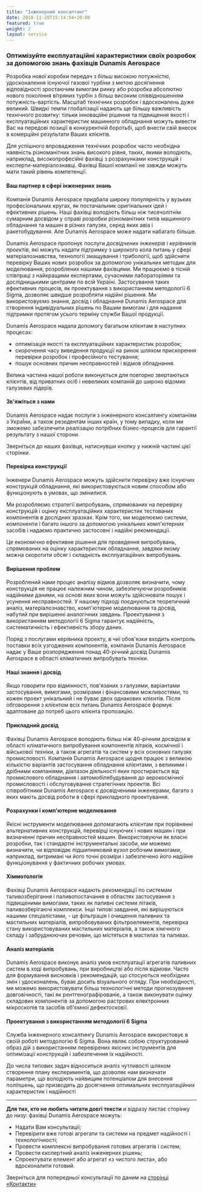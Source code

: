 ```yaml
---
title: "Інженерний консалтинг"
date: 2018-11-28T15:14:54+10:00
featured: true
weight: 2
layout: service
---
```

### Оптимізуйте експлуатаційні характеристики своїх розробок за допомогою знань фахівців Dunamis Aerospace

Розробка нової коробки передач з більш високою потужністю, удосконалення існуючої газової турбіни з метою досягнення відповідності зростаючим вимогам ринку або розробка абсолютно нового покоління вітряних турбін з більш високим співвідношенням потужність-вартість. Масштаб технічних розробок і вдосконалень дуже великий. Швидкі темпи глобалізації надають ще більшу важливість технічного розвитку: тільки інноваційні рішення та підвищення якості і експлуатаційних характеристик машинного обладнання можуть вивести Вас на передові позиції в конкурентній боротьбі, щоб внести свій внесок в комерційні результати Ваших клієнтів.

Для успішного впровадження технічних розробок часто необхідна наявність різноманітних знань високого рівня, таких, якими володіють, наприклад, високопрофесійні фахівці з розрахунками конструкцій і експерти-матеріалознавці. Фахівці Вашої компанії не завжди можуть мати такий рівень компетенції.

#### Ваш партнер в сфері інженерних знань
Компанія Dunamis Aerospace придбала широку популярність у вузьких професіональних
кругах, як постачальник оригінальних ідей і ефективних рішень. Наші фахівці володіють
більш ніж тисячолітнім сумарним досвідом у справі розробки різноманітних типів
машинного обладнання та машин в різних галузях, серед яких авіа і ракетобудування.
Але Dunamis Aerospace може надати набагато більше.

Dunamis Aerospace пропонує послуги *досвідчених інженерів* і *керівників проектів*,
які можуть надати підтримку з широкого кола питань у сфері матеріалознавства,
технології змащування і трибології, щоб здійснити перевірку Ваших нових розробок
за допомогою унікальних методик для моделювання, розроблених нашими фахівцями.
Ми працюємо в тісній співпраці з найкращими експертами, сучасними
лабораторіями та дослідницькими центрами по всій Україні. Застосування таких
ефективних процесів, як проектування з використанням методології 6 Sigma,
дозволяє швидше розробляти надійні рішення. Ми використовуємо знання, досвід і
обладнання Dunamis Aerospace для створення індивідуальних рішень по Вашим
вимогам і для надання підтримки протягом усього терміну служби Вашої продукції.

Dunamis Aerospace надала допомогу багатьом клієнтам в наступних процесах:
* оптимізація якості та експлуатаційних характеристик розробок;
* скорочення часу виведення продукції на ринок шляхом прискорення перевірки
розробок і професійного тестування;
* пошук основних причин несправностей і відмов обладнання.

Велика частина нашої роботи виконується для повторно звертаються клієнтів,
від приватних осіб і невеликих компаній до широко відомих галузевих лідерів.

#### Зв'яжіться з нами
Dunamis Aerospace надає послуги з інженерного консалтингу компаніям з УкраЇни,
а також резедентам інших країн, у тому випадку, коли ми зможемо забезпечити
реалізацію потрібних бізнес-процесів для гарантії результату з нашої сторони.

Зверніться до наших фахівця, натиснувши кнопку у нижній частині цієї сторінки.

#### Перевірка конструкції
Інженери Dunamis Aerospace можуть здійснити перевірку вже існуючих конструкцій
обладнання, які використовуються новим способом або функціонують в умовах,
що змінилися.

Ми розробляємо стратегії випробувань, спрямованих на перевірку конструкцій і
оцінку експлуатаційних характеристик тестованих компонентів в дослідних зразках.
Крім того, ми моделюємо системи, компоненти і багато іншого за допомогою
унікальних комп'ютерних засобів і надаємо практично застосовні і надійні рекомендації.

Це економічно ефективне рішення для проведення випробувань, спрямованих на оцінку характеристик обладнання, завдяки якому можна скоротити обсяг і складність експлуатаційних випробувань.

#### Вирішення проблем
Розроблений нами процес аналізу відмов дозволяє визначити, чому конструкція не працює
належним чином, забезпечуючи розробників надійними даними, на основі яких вони можуть
здійснювати пошук і усунення несправностей. У нашому підході поєднуються теоретичний аналіз, матеріалознавство, комп'ютерне моделювання та досвід, набутий при вирішенні аналогічних
завдань. Проектування з використанням методології 6 Sigma гарантує надійність, систематичність і ефективність збору даних.

Поряд з послугами керівника проекту, в чиї обов'язки входить контроль поставки всіх узгоджених компонентів, компанія Dunamis Aerospace надає у Ваше розпорядження понад 40-річний
досвід Dunamis Aerospace в області кліматичних випробувать техніки.

#### Наші знання і досвід
Якщо говорити про відмінності, пов'язаних з галузями, варіантами застосування, вимогами,
розмірами і фінансовими можливостями, то кожен проект унікальний і не буває двох однакових
клієнтів. Після обговорення з клієнтом всіх питань Dunamis Aerospace формує адаптоване
до потреб цього клієнта пропозицію.

#### Прикладний досвід
Фахівці Dunamis Aerospace володіють більш ніж 40-річним досвідом в області кліматичного
випробування компонентів літаків, космічної і військової техніки, а також агрегатів
та систем у всіх основних галузях промисловості. Компанія Dunamis Aerospace щодня працює
з великою кількістю варіантів застосування обладнання клієнтами, з великими і дрібними
компаніями, діапазон діяльності яких простирається від промислового обладнання і
автомобілебудування до аерокосмічної промисловості і обслуговування стратегічних
проектів. Всі співробітники Dunamis Aerospace є досвідченими інженерами, багато з
яких мають досвід роботи в сфері прикладного проектування.

#### Розрахунки і комп'ютерне моделювання
Якісні інструменти моделювання допомагають клієнтам при порівнянні альтернативних конструкцій, перевірці існуючих і нових машин і при визначенні причин несправностей машин. Використовуючи як власні розробки, так і стандартні інструментальні засоби, ми можемо визначити, чи відповідає підшипниковий вузол робочим вимогами, наприклад, витримані чи його точні розміри і забезпечено його надійне функціонування у фактичних робочих умовах.

#### Хіммотологія
Фахівці Dunamis Aerospace надають рекомендації по системам таливозберігання і паливопостачання
в областях застосування з підвищеними вимогами, таких як паливні системи літаків, паливозберігаючі
комплекси. Інші типові завдання, які вирішуються нашими спеціалістами, - це фільтрація і очищення паливних та мастильних матеріалів, випробовуваних фільтроелементів, перевірка стану
використовуваних мастильних матеріалів, а також хімічного складу і забруднюючих речовин, що містяться в мастилах та паливах.

#### Аналіз матеріалів
Dunamis Aerospace виконує аналіз умов експлуатації агрегатів паливних систем в ході випробувань,
при виробництві або після відмови. Часто для формування висновків і рекомендацій, що стосуються необхідних змін і удосконалень, буває досить візуального огляду. При необхідності, ми можемо використовувати більш технологічні методи прогнозування довговічності, такі як рентгенографірованіє, а також виконувати оцінку складових компонентів за допомогою растрових електронних мікроскопів
та засобів об'ємної дефектосковії.

#### Проектування з використанням методології 6 Sigma
Служба інженерного консалтингу Dunamis Aerospace використовує в своїй роботі методологію 6 Sigma. Вона являє собою структурований образ дій з використанням перевірених якісних інструментів для оптимізації конструкцій і забезпечення їх надійності.

До числа типових задач відноситься аналіз чутливості шляхом створення плану експериментів, що дозволяє нам визначати параметри, що володіють найвищим потенціалом для внесення поліпшень, що призводять до досягнення оптимальних експлуатаційних характеристик і надійності

---
**Для тих, кто не любить читати довгі тексти** и відразу листає сторінку до низу:
фахівці Dunamis Aerospace можуть:
- Надати Вам консультації;
- Перевірити вже готові агрегати та системи на предмет надійності і технологічності;
- Провести комплексні випробування готових агрегатів і систем;
- Провести єкспертний аналіз інженерних рішень;
- Спроектувати елемент або агрегат «з чистого листа», або вдосконалити готовий.

Зверніться для попередньої консультації по даним на [сторінці «Контакти»](/contact)
